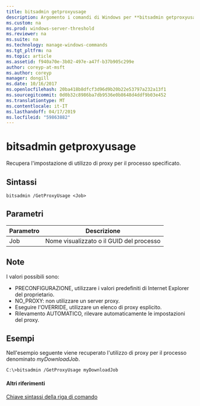 ```yaml
---
title: bitsadmin getproxyusage
description: Argomento i comandi di Windows per **bitsadmin getproxyusage** -recupera l'impostazione di utilizzo di proxy per il processo specificato.
ms.custom: na
ms.prod: windows-server-threshold
ms.reviewer: na
ms.suite: na
ms.technology: manage-windows-commands
ms.tgt_pltfrm: na
ms.topic: article
ms.assetid: f940a70e-3b02-497e-a47f-b37b905c299e
author: coreyp-at-msft
ms.author: coreyp
manager: dongill
ms.date: 10/16/2017
ms.openlocfilehash: 20ba418b8dfcf3d96d9b20b22e53797a232a13f1
ms.sourcegitcommit: 0d0b32c8986ba7db9536e0b8648d4ddf9b03e452
ms.translationtype: MT
ms.contentlocale: it-IT
ms.lasthandoff: 04/17/2019
ms.locfileid: "59863882"
---
```

# <a name="bitsadmin-getproxyusage"></a>bitsadmin getproxyusage



Recupera l'impostazione di utilizzo di proxy per il processo specificato.

## <a name="syntax"></a>Sintassi

```
bitsadmin /GetProxyUsage <Job>
```

## <a name="parameters"></a>Parametri

|Parametro|Descrizione|
|---------|-----------|
|Job|Nome visualizzato o il GUID del processo|

## <a name="remarks"></a>Note

I valori possibili sono:
-   PRECONFIGURAZIONE, utilizzare i valori predefiniti di Internet Explorer del proprietario.
-   NO_PROXY: non utilizzare un server proxy.
-   Eseguire l'OVERRIDE, utilizzare un elenco di proxy esplicito.
-   Rilevamento AUTOMATICO, rilevare automaticamente le impostazioni del proxy.

## <a name="BKMK_examples"></a>Esempi

Nell'esempio seguente viene recuperato l'utilizzo di proxy per il processo denominato *myDownloadJob*.
```
C:\>bitsadmin /GetProxyUsage myDownloadJob
```

#### <a name="additional-references"></a>Altri riferimenti

[Chiave sintassi della riga di comando](command-line-syntax-key.md)